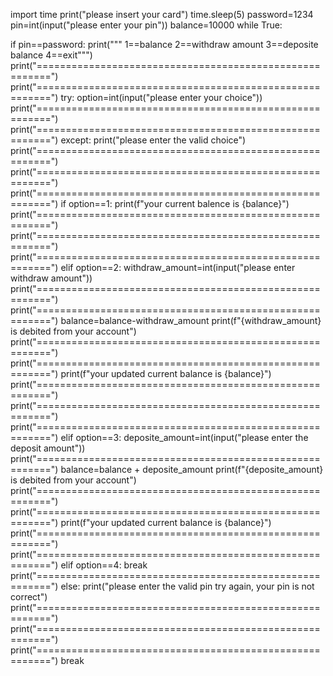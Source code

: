 
import time
print("please insert your card")
time.sleep(5)
password=1234
pin=int(input("please enter your pin"))
balance=10000
while True: 
    
 if pin==password:
     print("""
          1==balance
          2==withdraw amount
          3==deposite balance
          4==exit""")
     print("========================================================")
     print("========================================================")
     try:
         option=int(input("please enter your choice"))
         print("========================================================")
         print("========================================================") 
     except:
         print("please enter the valid choice")
         print("========================================================")
         print("========================================================")
         print("========================================================")
     if option==1:
          print(f"your current balence is {balance}")
         print("========================================================")
         print("========================================================")
         print("========================================================") 
     elif option==2:
         withdraw_amount=int(input("please enter withdraw amount"))
         print("========================================================")
         print("========================================================")
         balance=balance-withdraw_amount
         print(f"{withdraw_amount} is debited from your account")
         print("========================================================")
         print("========================================================") 
         print(f"your updated current balance is {balance}")
         print("========================================================")
         print("========================================================")
         print("========================================================")
     elif  option==3:
         deposite_amount=int(input("please enter the deposit amount"))
         print("========================================================")
         balance=balance + deposite_amount
         print(f"{deposite_amount} is debited from your account")
         print("========================================================")
         print("========================================================")
         print(f"your updated current balance is {balance}")
         print("========================================================")
         print("========================================================")
     elif option==4:
         break
         print("========================================================")
 else:
     print("please enter the valid pin try again, your pin is not correct")
     print("========================================================")
     print("========================================================")
     print("========================================================")
     break


